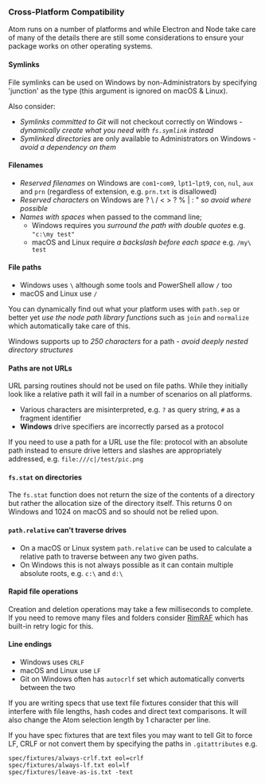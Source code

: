 ### Cross-Platform Compatibility

Atom runs on a number of platforms and while Electron and Node take care of many of the details there are still some considerations to ensure your package works on other operating systems.

#### Symlinks

File symlinks can be used on Windows by non-Administrators by specifying 'junction' as the type (this argument is ignored on macOS & Linux).

Also consider:

- _Symlinks committed to Git_ will not checkout correctly on Windows - _dynamically create what you need with `fs.symlink` instead_
- _Symlinked directories_ are only available to Administrators on Windows - _avoid a dependency on them_

#### Filenames

- _Reserved filenames_ on Windows are `com1`-`com9`, `lpt1`-`lpt9`, `con`, `nul`, `aux` and `prn` (regardless of extension, e.g. `prn.txt` is disallowed)
- _Reserved characters_ on Windows are ? \ / < > ? % | : " _so avoid where possible_
- _Names with spaces_ when passed to the command line;
  - Windows requires you _surround the path with double quotes_ e.g. `"c:\my test"`
  - macOS and Linux require _a backslash before each space_ e.g. `/my\ test`

#### File paths

- Windows uses `\` although some tools and PowerShell allow `/` too
- macOS and Linux use `/`

You can dynamically find out what your platform uses with `path.sep` or better yet _use the node path library functions_ such as `join` and `normalize` which automatically take care of this.

Windows supports up to _250 characters_ for a path - _avoid deeply nested directory structures_

#### Paths are not URLs

URL parsing routines should not be used on file paths. While they initially look like a relative path it will fail in a number of scenarios on all platforms.

- Various characters are misinterpreted, e.g. `?` as query string, `#` as a fragment identifier
- **Windows** drive specifiers are incorrectly parsed as a protocol

If you need to use a path for a URL use the file: protocol with an absolute path instead to ensure drive letters and slashes are appropriately addressed, e.g. `file:///c|/test/pic.png`

#### `fs.stat` on directories

The `fs.stat` function does not return the size of the contents of a directory but rather the allocation size of the directory itself. This returns 0 on Windows and 1024 on macOS and so should not be relied upon.

#### `path.relative` can't traverse drives

- On a macOS or Linux system `path.relative` can be used to calculate a relative path to traverse between any two given paths.
- On Windows this is not always possible as it can contain multiple absolute roots, e.g. `c:\` and `d:\`

#### Rapid file operations

Creation and deletion operations may take a few milliseconds to complete. If you need to remove many files and folders consider [RimRAF](https://www.npmjs.com/package/rimraf) which has built-in retry logic for this.

#### Line endings

- Windows uses `CRLF`
- macOS and Linux use `LF`
- Git on Windows often has `autocrlf` set which automatically converts between the two

If you are writing specs that use text file fixtures consider that this will interfere with file lengths, hash codes and direct text comparisons. It will also change the Atom selection length by 1 character per line.

If you have spec fixtures that are text files you may want to tell Git to force LF, CRLF or not convert them by specifying the paths in `.gitattributes` e.g.

```
spec/fixtures/always-crlf.txt eol=crlf
spec/fixtures/always-lf.txt eol=lf
spec/fixtures/leave-as-is.txt -text
```
